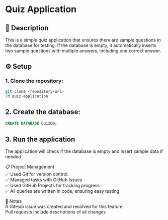 # Quiz Application  

## 📌 Description  
This is a simple quiz application that ensures there are sample questions in the database for testing. If the database is empty, it automatically inserts two sample questions with multiple answers, including one correct answer.

## ⚙️ Setup  
### 1. Clone the repository:  
```bash
git clone <repository-url>
cd quiz-application
```
## 2. Create the database:
```sql
CREATE DATABASE QuizDB;
```
## 3. Run the application
The application will check if the database is empty and insert sample data if needed  

📋 Project Management  
✅ Used Git for version control.  
✅ Managed tasks with GitHub Issues   
✅ Used GitHub Projects for tracking progress   
✅ All queries are written in code, ensuring easy testing   

📝 Notes  
A GitHub issue was created and resolved for this feature  
Pull requests include descriptions of all changes   
